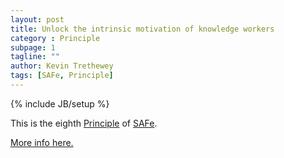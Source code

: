 ```yaml
---
layout: post
title: Unlock the intrinsic motivation of knowledge workers
category : Principle
subpage: 1
tagline: ""
author: Kevin Trethewey
tags: [SAFe, Principle]
---
```

{% include JB/setup %}

This is the eighth [Principle](/principles.html) of [SAFe](/archetype/SAFe/).

[More info here.](http://scaledagileframework.com/unlock-the-intrinsic-motivation-of-knowledge-workers/)